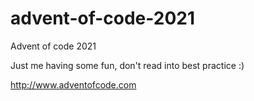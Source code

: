 # advent-of-code-2021
Advent of code 2021

Just me having some fun, don't read into best practice :)

http://www.adventofcode.com
